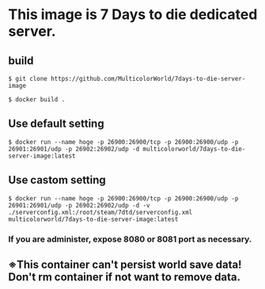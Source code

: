 # This image is 7 Days to die dedicated server.

## build
`$ git clone https://github.com/MulticolorWorld/7days-to-die-server-image`

`$ docker build .`

## Use default setting
`$ docker run --name hoge -p 26900:26900/tcp -p 26900:26900/udp -p 26901:26901/udp -p 26902:26902/udp -d multicolorworld/7days-to-die-server-image:latest`

## Use castom setting
`$ docker run --name hoge -p 26900:26900/tcp -p 26900:26900/udp -p 26901:26901/udp -p 26902:26902/udp -d -v ./serverconfig.xml:/root/steam/7dtd/serverconfig.xml multicolorworld/7days-to-die-server-image:latest`

### If you are administer, expose 8080 or 8081 port as necessary.

## **※This container can't persist world save data! Don't rm container if not want to remove data.**